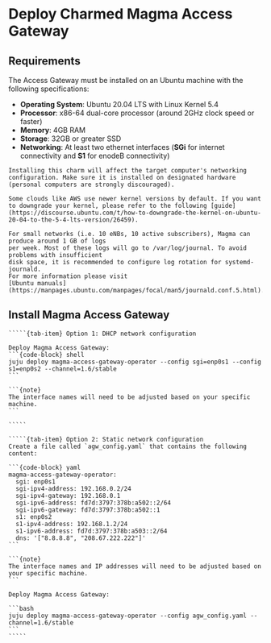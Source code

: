 # Deploy Charmed Magma Access Gateway

## Requirements

The Access Gateway must be installed on an Ubuntu machine with the following specifications:

- **Operating System**: Ubuntu 20.04 LTS with Linux Kernel 5.4
- **Processor**: x86-64 dual-core processor (around 2GHz clock speed or faster)
- **Memory**: 4GB RAM
- **Storage**: 32GB or greater SSD
- **Networking**: At least two ethernet interfaces (**SGi** for internet connectivity and **S1** for enodeB connectivity)

```{danger}
Installing this charm will affect the target computer's networking configuration. Make sure it is installed on designated hardware (personal computers are strongly discouraged).
```

```{note}
Some clouds like AWS use newer kernel versions by default. If you want to downgrade your kernel, please refer to the following [guide](https://discourse.ubuntu.com/t/how-to-downgrade-the-kernel-on-ubuntu-20-04-to-the-5-4-lts-version/26459).
```

```{note}
For small networks (i.e. 10 eNBs, 10 active subscribers), Magma can produce around 1 GB of logs
per week. Most of these logs will go to /var/log/journal. To avoid problems with insufficient 
disk space, it is recommended to configure log rotation for systemd-journald. 
For more information please visit 
[Ubuntu manuals](https://manpages.ubuntu.com/manpages/focal/man5/journald.conf.5.html).

```
    
## Install Magma Access Gateway

``````{tab-set}
`````{tab-item} Option 1: DHCP network configuration

Deploy Magma Access Gateway:
```{code-block} shell
juju deploy magma-access-gateway-operator --config sgi=enp0s1 --config s1=enp0s2 --channel=1.6/stable
```

```{note}
The interface names will need to be adjusted based on your specific machine.
```

`````

`````{tab-item} Option 2: Static network configuration
Create a file called `agw_config.yaml` that contains the following content:

```{code-block} yaml
magma-access-gateway-operator:
  sgi: enp0s1
  sgi-ipv4-address: 192.168.0.2/24
  sgi-ipv4-gateway: 192.168.0.1
  sgi-ipv6-address: fd7d:3797:378b:a502::2/64
  sgi-ipv6-gateway: fd7d:3797:378b:a502::1
  s1: enp0s2
  s1-ipv4-address: 192.168.1.2/24
  s1-ipv6-address: fd7d:3797:378b:a503::2/64
  dns: '["8.8.8.8", "208.67.222.222"]'
```

```{note}
The interface names and IP addresses will need to be adjusted based on your specific machine.
```

Deploy Magma Access Gateway:

```bash
juju deploy magma-access-gateway-operator --config agw_config.yaml --channel=1.6/stable
```
`````
``````
